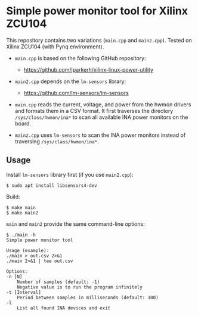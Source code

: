 
# Simple power monitor tool for Xilinx ZCU104

This repository contains two variations (`main.cpp` and `main2.cpp`).
Tested on Xilinx ZCU104 (with Pynq environment).

- `main.cpp` is based on the following GitHub repository:
  - https://github.com/jparkerh/xilinx-linux-power-utility
- `main2.cpp` depends on the `lm-sensors` library:
  - https://github.com/lm-sensors/lm-sensors

- `main.cpp` reads the current, voltage, and power from the hwmon drivers
and formats them in a CSV format.
It first traverses the directory `/sys/class/hwmon/ina*` to scan all available
INA power monitors on the board.
- `main2.cpp` uses `lm-sensors` to scan the INA power monitors instead of
traversing `/sys/class/hwmon/ina*`.

## Usage
Install `lm-sensors` library first (if you use `main2.cpp`):
```
$ sudo apt install libsensors4-dev
```

Build:
```
$ make main
$ make main2
```

`main` and `main2` provide the same command-line options:
```
$ ./main -h
Simple power monitor tool

Usage (example):
./main > out.csv 2>&1
./main 2>&1 | tee out.csv

Options:
-n [N]
    Number of samples (default: -1)
    Negative value is to run the program infinitely
-t [Interval]
    Period between samples in milliseconds (default: 100)
-l
    List all found INA devices and exit
```
